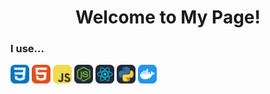 <h1 align=center>Welcome to My Page!</h1>
<!--START_SECTION:waka-->
<!--END_SECTION:waka-->
<section>
  <h3 align=left>I use...</h3>
  <img display=inline-block width=30px src = "images/CSS.svg">
  <img display=inline-block width=30px src = "images/HTML.svg">
  <img display=inline-block width=30px src = "images/JavaScript.svg">
    <img display=inline-block width=30px src = "images/NodeJS-Dark.svg">
    <img display=inline-block width=30px src = "images/React-Dark.svg">
    <img display=inline-block width=30px src = "images/Python-Dark.svg">
  <img display=inline-block width=30px src = "images/Docker.svg">
  


</section>

